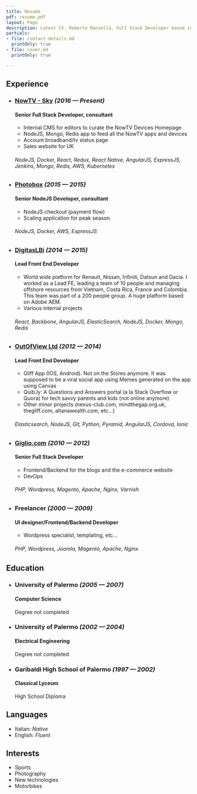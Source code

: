 ```yaml
---
title: Resume
pdf: resume.pdf
layout: Page
description: Latest CV. Roberto Manzella, Full Stack Developer based in London... love NodeJS/React/GraphQL/Docker/Git/Serverless
partials:
- file: contact-details.md
  printOnly: true
- file: cover.md
  printOnly: true

---
```

## Experience

*   ### [NowTV - Sky](https://www.sky.com) *(2016 — Present)*
    #### Senior Full Stack Developer, consultant

    -   Internal CMS for editors to curate the NowTV Devices Homepage
    -   NodeJS, Mongo, Redis app to feed all the NowTV apps and devices
    -   Account broadband/tv status page
    -   Sales website for UK

    ###### NodeJS, Docker, React, Redux, React Native, AngularJS, ExpressJS, Jenkins, Mongo, Redis, AWS, Kubernetes

*   ### [Photobox](https://www.photobox.co.uk) *(2015 — 2015)*
    #### Senior NodeJS Developer, consultant

    -   NodeJS checkout (payment flow)
    -   Scaling application for peak season

    ###### NodeJS, Docker, AWS, ExpressJS

*   ### [DigitasLBi](https://www.digitas.com) *(2014 — 2015)*
    #### Lead Front End Developer

    -   World wide platform for Renault, Nissan, Infiniti, Datsun and Dacia. I worked as a Lead FE, leading a team of 10 people and managing offshore resources from Vietnam, Costa Rica, France and Colombia. This team was part of a 200 people group. A huge platform based on Adobe AEM.
    -   Various internal projects

    ###### React, Backbone, AngularJS, ElasticSearch, NodeJS, Docker, Mongo, Redis

*   ### [OutOfView Ltd](http://www.altanawealth.com/) *(2012 — 2014)*
    #### Lead Front End Developer

    -   Gliff App (IOS, Android). Not on the Stores anymore. It was supposed to be a viral social app using Memes generated on the app using Canvas
    -   Quib.ly: A Questions and Answers portal (a la Stack Overflow or Quora) for tech savvy parents and kids (not online anymore)
    -   Other minor projects (nexus-club.com, mindthegap.org.uk, thegliff.com, altanawealth.com, etc…)

    ###### Elasticsearch, NodeJS, Git, Python, Pyramid, AngularJS, Cordova, Ionic

*   ### [Giglio.com](https://www.giglio.com/) *(2010 — 2012)*
    #### Senior Full Stack Developer

    -   Frontend/Backend for the blogs and the e-commerce website
    -   DevOps

    ###### PHP, Wordpress, Magento, Apache, Nginx, Varnish

*   ### Freelancer *(2000 — 2009)*
    #### UI designer/Frontend/Backend Developer

    -   Wordpress specialist, templating, etc...

    ###### PHP, Wordpress, Joomla, Magento, Apache, Nginx


## Education

*   ### University of Palermo *(2005 — 2007)*
    #### Computer Science
    Degree not completed

*   ### University of Palermo *(2002 — 2004)*
    #### Electrical Engineering
    Degree not completed

*   ### Garibaldi High School of Palermo *(1997 — 2002)*
    #### Classical Lyceum
    High School Diploma


## Languages
-   Italian: *Native*
-   English: *Fluent*


## Interests
-   Sports
-   Photography
-   New technologies
-   Motorbikes
